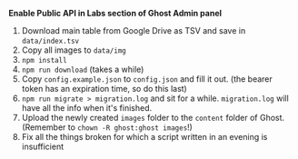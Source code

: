 
**Enable Public API in Labs section of Ghost Admin panel**

1. Download main table from Google Drive as TSV and save in `data/index.tsv`
2. Copy all images to `data/img`
3. `npm install`
4. `npm run download` (takes a while)
5. Copy `config.example.json` to `config.json` and fill it out. (the bearer token has an expiration time, so do this last)
6. `npm run migrate > migration.log` and sit for a while. `migration.log` will have all the info when it's finished.
7. Upload the newly created `images` folder to the `content` folder of Ghost. (Remember to `chown -R ghost:ghost images`!)
8. Fix all the things broken for which a script written in an evening is insufficient
